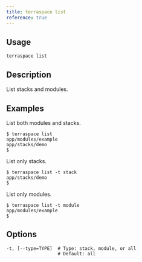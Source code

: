 ```yaml
---
title: terraspace list
reference: true
---
```


## Usage

    terraspace list

## Description

List stacks and modules.

## Examples

List both modules and stacks.

    $ terraspace list
    app/modules/example
    app/stacks/demo
    $

List only stacks.

    $ terraspace list -t stack
    app/stacks/demo
    $

List only modules.

    $ terraspace list -t module
    app/modules/example
    $


## Options

```
-t, [--type=TYPE]  # Type: stack, module, or all
                   # Default: all
```

